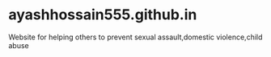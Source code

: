 # ayashhossain555.github.in
Website for helping others to prevent sexual assault,domestic violence,child abuse
